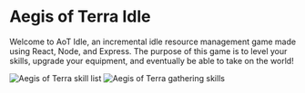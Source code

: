 # Aegis of Terra Idle

Welcome to AoT Idle, an incremental idle resource management game made using React, Node, and Express. The purpose of this game is to level your skills, upgrade your equipment, and eventually be able to take on the world!

![Aegis of Terra skill list](https://cdn.discordapp.com/attachments/800395264770834450/803074987262869564/unknown.png "AoT Skills List")
![Aegis of Terra gathering skills](https://cdn.discordapp.com/attachments/800395264770834450/802600861372383242/unknown.png "AoT Gathering Skills")
